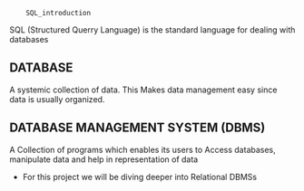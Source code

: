 		SQL_introduction


SQL (Structured Querry Language) is the standard language for dealing with databases


DATABASE
--------

A systemic collection of data. This Makes data management easy since data is usually organized.


DATABASE MANAGEMENT SYSTEM (DBMS)
----------------------------------

A Collection of programs which enables its users to Access databases, manipulate data and help in representation of data

- For this project we will be diving deeper into Relational DBMSs
